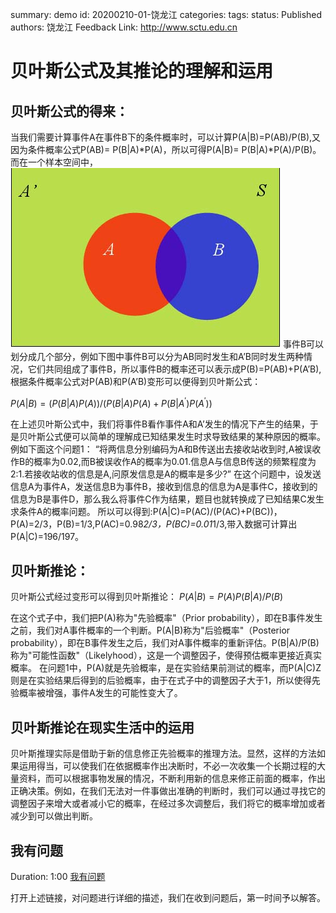 summary: demo
id: 20200210-01-饶龙江
categories: 
tags: 
status: Published 
authors: 饶龙江
Feedback Link: http://www.sctu.edu.cn

# 贝叶斯公式及其推论的理解和运用
## 贝叶斯公式的得来：
当我们需要计算事件A在事件B下的条件概率时，可以计算P(A|B)=P(AB)/P(B),又因为条件概率公式P(AB)= P(B|A)*P(A)，所以可得P(A|B)= P(B|A)*P(A)/P(B)。而在一个样本空间中，
![](assets/20190922-01-饶龙江-1.jpg)
事件B可以划分成几个部分，例如下图中事件B可以分为AB同时发生和A’B同时发生两种情况，它们共同组成了事件B，所以事件B的概率还可以表示成P(B)=P(AB)+P(A’B),根据条件概率公式对P(AB)和P(A’B)变形可以便得到贝叶斯公式：

$P(A|B)=(P(B|A)P(A))/(P(B|A)P(A)+P(B|A^{'})P(A^{'}))$
 
在上述贝叶斯公式中，我们将事件B看作事件A和A’发生的情况下产生的结果，于是贝叶斯公式便可以简单的理解成已知结果发生时求导致结果的某种原因的概率。例如下面这个问题1：
“将两信息分别编码为A和B传送出去接收站收到时,A被误收作B的概率为0.02,而B被误收作A的概率为0.01.信息A与信息B传送的频繁程度为2:1.若接收站收的信息是A,问原发信息是A的概率是多少?”
在这个问题中，设发送信息A为事件A，发送信息B为事件B，接收到信息的信息为A是事件C，接收到的信息为B是事件D，那么我么将事件C作为结果，题目也就转换成了已知结果C发生求条件A的概率问题。
所以可以得到:P(A|C)=P(AC)/(P(AC)+P(BC))，P(A)=2/3，P(B)=1/3,P(AC)=0.98*2/3，P(BC)=0.01*1/3,带入数据可计算出P(A|C)=196/197。
## 贝叶斯推论：
贝叶斯公式经过变形可以得到贝叶斯推论：
$P(A|B)=P(A)P(B|A)/P(B)$
 
在这个式子中，我们把P(A)称为"先验概率"（Prior probability），即在B事件发生之前，我们对A事件概率的一个判断。P(A|B)称为"后验概率"（Posterior probability），即在B事件发生之后，我们对A事件概率的重新评估。P(B|A)/P(B)称为"可能性函数"（Likelyhood），这是一个调整因子，使得预估概率更接近真实概率。
在问题1中，P(A)就是先验概率，是在实验结果前测试的概率，而P(A|C)Z则是在实验结果后得到的后验概率，由于在式子中的调整因子大于1，所以使得先验概率被增强，事件A发生的可能性变大了。
## 贝叶斯推论在现实生活中的运用
 贝叶斯推理实际是借助于新的信息修正先验概率的推理方法。显然，这样的方法如果运用得当，可以使我们在依据概率作出决断时，不必一次收集一个长期过程的大量资料，而可以根据事物发展的情况，不断利用新的信息来修正前面的概率，作出正确决策。例如，在我们无法对一件事做出准确的判断时，我们可以通过寻找它的调整因子来增大或者减小它的概率，在经过多次调整后，我们将它的概率增加或者减少到可以做出判断。
## 我有问题
Duration: 1:00
[我有问题](https://github.com/gschen/sctu-issue/issues/new)

打开上述链接，对问题进行详细的描述，我们在收到问题后，第一时间予以解答。